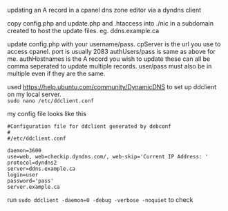 updating an A record in a cpanel dns zone editor via a dyndns client

copy config.php and update.php and .htaccess into ./nic in a subdomain created to host the update files. eg. ddns.example.ca

update config.php with your username/pass.  cpServer is the url you use to access cpanel. port is usually 2083
authUsers/pass is same as above for me.
authHostnames is the A record you wish to update
these can all be comma seperated to update multiple records. user/pass must also be in multiple even if they are the same.

used https://help.ubuntu.com/community/DynamicDNS  to set up ddclient on my local server.  
`sudo nano /etc/ddclient.conf`

my config file looks like this
``` 
#Configuration file for ddclient generated by debconf
#
#/etc/ddclient.conf

daemon=3600
use=web, web=checkip.dyndns.com/, web-skip='Current IP Address: '
protocol=dyndns2
server=ddns.example.ca
login=user
password='pass'
server.example.ca

```
run `sudo ddclient -daemon=0 -debug -verbose -noquiet` to check
